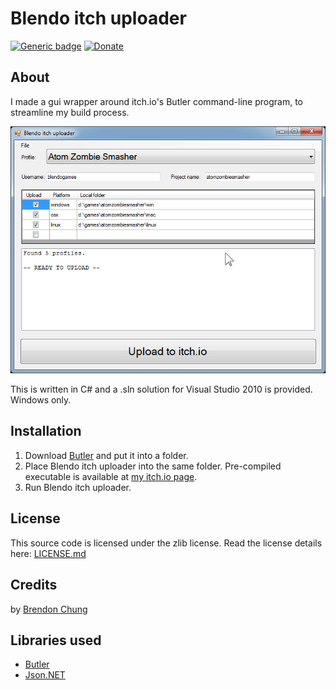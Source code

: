 ﻿# Blendo itch uploader
[![Generic badge](https://img.shields.io/badge/Download-itch.io-red.svg)](https://blendogames.itch.io/blendo-itch-uploader) [![Donate](https://img.shields.io/badge/donate-$$$-brightgreen.svg)](https://blendogames.itch.io/blendo-itch-uploader/purchase)

## About
I made a gui wrapper around itch.io's Butler command-line program, to streamline my build process.

[![screenshot of Blendo itch uploader](screenshot.png)](screenshot.png)

This is written in C# and a .sln solution for Visual Studio 2010 is provided. Windows only.

## Installation
1. Download [Butler](https://fasterthanlime.itch.io/butler) and put it into a folder.
2. Place Blendo itch uploader into the same folder. Pre-compiled executable is available at [my itch.io page](https://blendogames.itch.io/blendo-itch-uploader).
3. Run Blendo itch uploader.

## License
This source code is licensed under the zlib license. Read the license details here: [LICENSE.md](https://github.com/blendogames/itch_butler_gui/blob/master/license.md)

## Credits
by [Brendon Chung](http://blendogames.com)

## Libraries used
- [Butler](https://github.com/itchio/butler)
- [Json.NET](https://www.newtonsoft.com/json)
